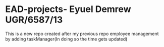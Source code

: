 # EAD-projects- Eyuel Demrew UGR/6587/13
This is a new repo created after my previous repo employee management by adding taskManager(In doing so the time gets updated)
